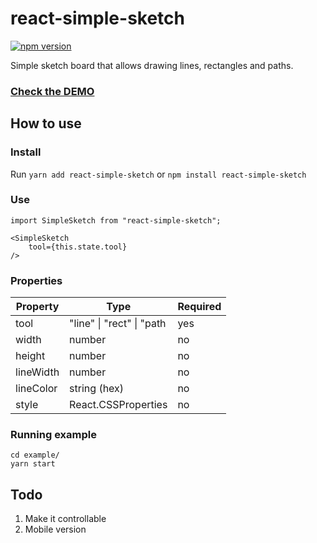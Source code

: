 # react-simple-sketch
[![npm version](https://img.shields.io/npm/v/react-simple-sketch.svg?style=flat-square)](https://www.npmjs.com/package/react-simple-sketch)

Simple sketch board that allows drawing lines, rectangles and paths.

### [**Check the DEMO**](https://dygufa.com/react-simple-sketch/example/dist/)

## How to use

### Install
Run `yarn add react-simple-sketch` or `npm install react-simple-sketch`

### Use
```
import SimpleSketch from "react-simple-sketch";

<SimpleSketch
    tool={this.state.tool}
/>
```

### Properties

Property | Type | Required
--- | --- | ---
tool | "line" \| "rect" \| "path | yes
width | number | no
height | number | no
lineWidth | number | no
lineColor | string (hex) | no
style | React.CSSProperties | no


### Running example

```
cd example/
yarn start
```

## Todo

1. Make it controllable
2. Mobile version